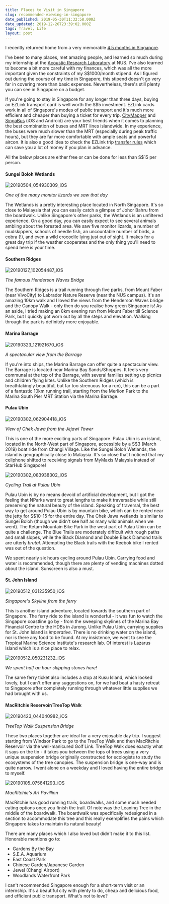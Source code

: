 ```yaml
---
title: Places to Visit in Singapore
slug: recommended-viewing-in-singapore
date_published: 2019-05-30T11:32:58.000Z
date_updated: 2019-12-26T23:39:02.000Z
tags: Travel, Life
layout: post
---
```


I recently returned home from a very memorable [4.5 months in Singapore](https://arnavdhamija.com/2019/02/18/singapore/).

I've been to many places, met amazing people, and learned so much during my internship at the [Acoustic Research Laboratory](http://arl.nus.edu.sg/) at NUS. I've also learned to become a bit more careful with my finances, which was all the more important given the constraints of my S$1000/month stipend. As I figured out during the course of my time in Singapore, this stipend doesn't go very far in covering more than basic expenses. Nevertheless, there's still plenty you can see in Singapore on a budget.

If you're going to stay in Singapore for any longer than three days, buying an EZLink transport card is well worth the S$5 investment. EZLink cards work in all of Singapore's modes of public transport and it's much more efficient and cheaper than buying a ticket for every trip. [CityMapper](https://citymapper.com/?lang=en) and [SingaBus](https://play.google.com/store/apps/details?id=sg.cotton.singabus) (iOS and Android) are your best friends when it comes to planning the best combination of buses and MRT lines islandwide. In my experience, the buses were much slower than the MRT (especially during peak traffic hours), but they are far more comfortable with ample seats and powerful aircon. It is also a good idea to check the EZLink trip [transfer rules](https://www.transitlink.com.sg/TIdetail.aspx?ty=art&amp;Id=83) which can save you a lot of money if you plan in advance.

All the below places are either free or can be done for less than S$15 per person.

#### Sungei Boloh Wetlands

![20190504_054930309_iOS](/content/images/2019/05/20190504_054930309_iOS.jpg)

*One of the many monitor lizards we saw that day*

The Wetlands is a pretty interesting place located in North Singapore. It's so close to Malaysia that you can easily catch a glimpse of Johor Bahru from the boardwalk. Unlike Singapore's other parks, the Wetlands is an unfiltered experience. On a good day, you can easily expect to see several animals ambling about the forested area. We saw five monitor lizards, a number of mudskippers, schools of needle fish, an uncountable number of birds, a cobra (!), and even a wild crocodile lying just out of sight. It makes for a great day trip if the weather cooperates and the only thing you'll need to spend here is your time.

#### Southern Ridges

![20190127_102054487_iOS](/content/images/2019/05/20190127_102054487_iOS.jpg)

*The famous Henderson Waves Bridge*

The Southern Ridges is a trail running through five parks, from Mount Faber (near VivoCity) to Labrador Nature Reserve (near the NUS campus). It's an amazing 10km walk and I loved the views from the Henderson Waves bridge and the Canopy Walk - only then do you realise how green Singapore is! As an aside, I tried making an 8km evening run from Mount Faber till Science Park, but I quickly got worn out by all the steps and elevation. Walking through the park is definitely more enjoyable.

#### Marina Barrage

![20190323_121921670_iOS](/content/images/2019/05/20190323_121921670_iOS.jpg)

*A spectacular view from the Barrage*

If you're into ships, the Marina Barrage can offer quite a spectacular view. The Barrage is located near Marina Bay Sands/Shoppes. It feels very communal at the top of the Barrage, with several families setting up picnics and children flying kites. Unlike the Southern Ridges (which is breathtakingly beautiful, but far too strenuous for a run), this can be a part of a fantastic 10km running trail, starting from the Merlion Park to the Marina South Pier MRT Station via the Marina Barrage.

#### Pulau Ubin

![20190302_062904418_iOS](/content/images/2019/05/20190302_062904418_iOS.jpg)

*View of Chek Jawa from the Jejawi Tower*

This is one of the more exciting parts of Singapore. Pulau Ubin is an island, located in the North-West part of Singapore, accessible by a S$3 (March 2019) boat ride from Changi Village. Like the Sungei Boloh Wetlands, the island is geographically close to Malaysia. It's so close that I noticed that my cellphone shifted to receiving signals from MyMaxis Malaysia instead of StarHub Singapore!

![20190302_083938302_iOS](/content/images/2019/05/20190302_083938302_iOS.jpg)

*Cycling Trail at Pulau Ubin*

Pulau Ubin is by no means devoid of artificial development, but I got the feeling that NParks went to great lengths to make it traversable while still preserving the natural beauty of the island. Speaking of traversal, the best way to get around Pulau Ubin is by mountain bike, which can be rented near the jetty for S$10-15 for the entire day. The Chek Jawa wetlands is similar to Sungei Boloh (though we didn't see half as many wild animals when we went). The Ketam Mountain Bike Park in the west part of Pulau Ubin can be quite a challenge. The Blue Trails are moderately difficult with rough paths and small slopes, while the Black Diamond and Double Black Diamond trails are utterly *brutal*. Attempting the Black trails with the Reebok bike I rented was out of the question.

We spent nearly six hours cycling around Pulau Ubin. Carrying food and water is recommended, though there are plenty of vending machines dotted about the island. Sunscreen is also a must.

#### St. John Island

![20190512_031235950_iOS](/content/images/2019/05/20190512_031235950_iOS.jpg)

*Singapore's Skyline from the ferry*

This is another island adventure, located towards the southern part of Singapore. The ferry ride to the island is wonderful - it was fun to watch the Singapore coastline go by - from the sweeping skylines of the Marina Bay Financial Centre to the HDBs in Jurong. Unlike Pulau Ubin, carrying supplies for St. John Island is *imperative*. There is no drinking water on the island, nor is there any food to be found. At my insistence, we went to see the Tropical Marine Science Institute's research lab. Of interest is Lazarus Island which is a nice place to relax.

![20190512_050231232_iOS](/content/images/2019/05/20190512_050231232_iOS.jpg)

*We spent half an hour skipping stones here!*

The same ferry ticket also includes a stop at Kusu Island, which looked lovely, but I can't offer any suggestions on, for we had beat a hasty retreat to Singapore after completely running through whatever little supplies we had brought with us.

#### MacRitchie Reservoir/TreeTop Walk

![20190423_044040982_iOS](/content/images/2019/05/20190423_044040982_iOS.jpg)

*TreeTop Walk Suspension Bridge*

These two places together are ideal for a very enjoyable day trip. I suggest starting from Windsor Park to go to the TreeTop Walk and then MacRitchie Reservoir via the well-manicured Golf Link. TreeTop Walk does exactly what it says on the tin - it takes you between the tops of trees using a very unique suspension bridge originally constructed for ecologists to study the ecosystems of the tree canopies. The suspension bridge is one-way and is quite narrow. I went alone on a weekday and I loved having the entire bridge to myself.

![20190105_075641293_iOS](/content/images/2019/05/20190105_075641293_iOS.jpg)

*MacRitchie's Art Pavillion*

MacRitchie has good running trails, boardwalks, and some much needed eating options once you finish the trail. Of note was the Leaning Tree in the middle of the boardwalk. The boardwalk was specifically redesigned in a section to accommodate this tree and this really exemplifies the pains which Singapore takes to maintain its natural beauty!

There are many places which I also loved but didn't make it to this list. Honorable mentions go to:

- Gardens By the Bay
- S.E.A. Aquarium
- East Coast Park
- Chinese Garden/Japanese Garden
- Jewel (Changi Airport)
- Woodlands Waterfront Park

I can't recommended Singapore enough for a short-term visit or an internship. It's a beautiful city with plenty to do, cheap and delicious food, and efficient public transport. What's not to love?
